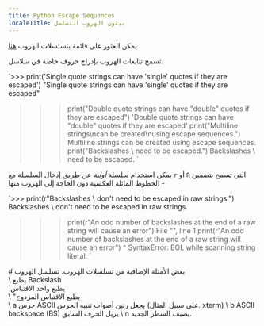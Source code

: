 ```yaml
---
title: Python Escape Sequences
localeTitle: بيثون الهروب التسلسل
---
```

يمكن العثور على قائمة بتسلسلات الهروب [هنا](https://docs.python.org/3/reference/lexical_analysis.html#strings)

تسمح تتابعات الهروب بإدراج حروف خاصة في سلاسل.

 `>>> print('Single quote strings can have \'single\' quotes if they are escaped') 
 "Single quote strings can have 'single' quotes if they are escaped" 
 >>> print("Double quote strings can have \"double\" quotes if they are escaped") 
 'Double quote strings can have "double" quotes if they are escaped' 
 >>> print("Multiline strings\ncan be created\nusing escape sequences.") 
 Multiline strings 
 can be created 
 using escape sequences. 
 >>> print("Backslashes \\ need to be escaped.") 
 Backslashes \ need to be escaped. 
` 

يمكن استخدام سلسلة _أولية_ عن طريق إدخال السلسلة مع `r` أو `R` التي تسمح بتضمين الخطوط المائلة العكسية دون الحاجة إلى الهروب منها -

 `>>> print(r"Backslashes \ don't need to be escaped in raw strings.") 
 Backslashes \ don't need to be escaped in raw strings. 
 >>> print(r"An odd number of backslashes at the end of a raw string will cause an error\") 
  File "<stdin>", line 1 
    print(r"An odd number of backslashes at the end of a raw string will cause an error\") 
                                                                                         ^ 
 SyntaxError: EOL while scanning string literal. 
` 

\# بعض الأمثلة الإضافية من تسلسلات الهروب. تسلسل الهروب  
\\ يطبع Backslash  
\`يطبع واحد الاقتباس  
\\ "يطبع الاقتباس المزدوج  
\\ a جرس ASCII يجعل رنين أصوات تنبيه الجرس (على سبيل المثال. xterm) \\ b ASCII backspace (BS) يزيل الحرف السابق \\ n يضيف السطر الجديد.